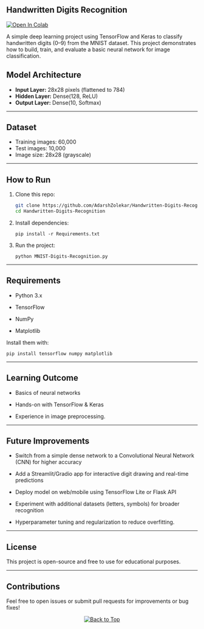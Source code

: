 ## Handwritten Digits Recognition

[![Open In Colab](https://colab.research.google.com/assets/colab-badge.svg)](https://colab.research.google.com/github/AdarshZolekar/Handwritten-Digits-Recognition/blob/main/MNIST-Digits-Recognition.ipynb)

A simple deep learning project using TensorFlow and Keras to classify handwritten digits (0–9) from the MNIST dataset. This project demonstrates how to build, train, and evaluate a basic neural network for image classification.

## Model Architecture

- **Input Layer:** 28x28 pixels (flattened to 784)
- **Hidden Layer:** Dense(128, ReLU)
- **Output Layer:** Dense(10, Softmax)

---

## Dataset

- Training images: 60,000  
- Test images: 10,000  
- Image size: 28x28 (grayscale)

---

## How to Run

1. Clone this repo:
   ```bash
   git clone https://github.com/AdarshZolekar/Handwritten-Digits-Recognition.git
   cd Handwritten-Digits-Recognition
   ```
2. Install dependencies:
   ```
   pip install -r Requirements.txt
   ```

3. Run the project:
   ```
   python MNIST-Digits-Recognition.py
   ```

---

## Requirements

- Python 3.x

- TensorFlow

- NumPy

- Matplotlib

Install them with:

```
pip install tensorflow numpy matplotlib
```

---

## Learning Outcome

- Basics of neural networks

- Hands-on with TensorFlow & Keras

- Experience in image preprocessing.

---

## Future Improvements

- Switch from a simple dense network to a Convolutional Neural Network (CNN) for higher accuracy 
 
- Add a Streamlit/Gradio app for interactive digit drawing and real-time predictions  

- Deploy model on web/mobile using TensorFlow Lite or Flask API  

- Experiment with additional datasets (letters, symbols) for broader recognition 
 
- Hyperparameter tuning and regularization to reduce overfitting. 

---

## License

This project is open-source and free to use for educational purposes.

---

## Contributions

Feel free to open issues or submit pull requests for improvements or bug fixes!

<p align="center">
  <a href="#top">
    <img src="https://img.shields.io/badge/%E2%AC%86-Back%20to%20Top-blue?style=for-the-badge" alt="Back to Top"/>
  </a>
</p>

